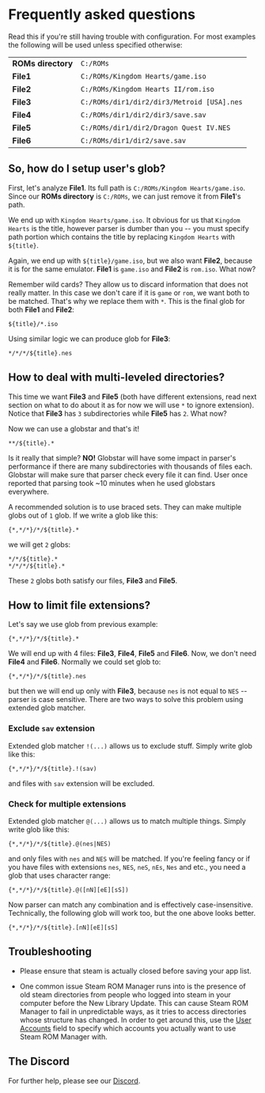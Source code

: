 # Frequently asked questions

Read this if you're still having trouble with configuration. For most examples the following will be used unless specified otherwise:

|                    |                                            |
| ------------------ | ------------------------------------------ |
| **ROMs directory** | `C:/ROMs`                                  |
| **File1**          | `C:/ROMs/Kingdom Hearts/game.iso`          |
| **File2**          | `C:/ROMs/Kingdom Hearts II/rom.iso`        |
| **File3**          | `C:/ROMs/dir1/dir2/dir3/Metroid [USA].nes` |
| **File4**          | `C:/ROMs/dir1/dir2/dir3/save.sav`          |
| **File5**          | `C:/ROMs/dir1/dir2/Dragon Quest IV.NES`    |
| **File6**          | `C:/ROMs/dir1/dir2/save.sav`               |

## So, how do I setup user's glob?

First, let's analyze **File1**. Its full path is `C:/ROMs/Kingdom Hearts/game.iso`. Since our **ROMs directory** is `C:/ROMs`, we can just remove it from **File1**'s path.

We end up with `Kingdom Hearts/game.iso`. It obvious for us that `Kingdom Hearts` is the title, however parser is dumber than you -- you must specify path portion which contains the title by replacing `Kingdom Hearts` with `${title}`.

Again, we end up with `${title}/game.iso`, but we also want **File2**, because it is for the same emulator. **File1** is `game.iso` and **File2** is `rom.iso`. What now?

Remember wild cards? They allow us to discard information that does not really matter. In this case we don't care if it is `game` or `rom`, we want both to be matched. That's why we replace them with `*`. This is the final glob for both **File1** and **File2**:

```
${title}/*.iso
```

Using similar logic we can produce glob for **File3**:

```
*/*/*/${title}.nes
```

## How to deal with multi-leveled directories?

This time we want **File3** and **File5** (both have different extensions, read next section on what to do about it as for now we will use `*` to ignore extension). Notice that **File3** has `3` subdirectories while **File5** has `2`. What now?

Now we can use a globstar and that's it!
```
**/${title}.*
```
Is it really that simple? **NO!** Globstar will have some impact in parser's performance if there are many subdirectories with thousands of files each. Globstar will make sure that parser check every file it can find. User once reported that parsing took ~10 minutes when he used globstars everywhere.

A recommended solution is to use braced sets. They can make multiple globs out of `1` glob. If we write a glob like this:

```
{*,*/*}/*/${title}.*
```

we will get `2` globs:

```
*/*/${title}.*
*/*/*/${title}.*
```

These `2` globs both satisfy our files, **File3** and **File5**.

## How to limit file extensions?

Let's say we use glob from previous example:

```
{*,*/*}/*/${title}.*
```

We will end up with 4 files: **File3**, **File4**, **File5** and **File6**. Now, we don't need **File4** and **File6**. Normally we could set glob to:

```
{*,*/*}/*/${title}.nes
```

but then we will end up only with **File3**, because `nes` is not equal to `NES` -- parser is case sensitive. There are two ways to solve this problem using extended glob matcher.

### Exclude `sav` extension

Extended glob matcher `!(...)` allows us to exclude stuff. Simply write glob like this:

```
{*,*/*}/*/${title}.!(sav)
```

and files with `sav` extension will be excluded.

### Check for multiple extensions

Extended glob matcher `@(...)` allows us to match multiple things. Simply write glob like this:

```
{*,*/*}/*/${title}.@(nes|NES)
```

and only files with `nes` and `NES` will be matched. If you're feeling fancy or if you have files with extensions `nes`, `NES`, `neS`, `nEs`, `Nes` and etc., you need a glob that uses character range:

```
{*,*/*}/*/${title}.@([nN][eE][sS])
```

Now parser can match any combination and is effectively case-insensitive. Technically, the following glob will work too, but the one above looks better.

```
{*,*/*}/*/${title}.[nN][eE][sS]
```

## Troubleshooting
* Please ensure that steam is actually closed before saving your app list.

* One common issue Steam ROM Manager runs into is the presence of old steam directories from people who logged into steam in your computer before the New Library Update. This can cause Steam ROM Manager to fail in unpredictable ways, as it tries to access directories whose structure has changed. In order to get around this, use the [User Accounts](#user-accounts) field to specify which accounts you actually want to use Steam ROM Manager with.

## The Discord

For further help, please see our [Discord](https://discord.gg/bnSVJrz).

